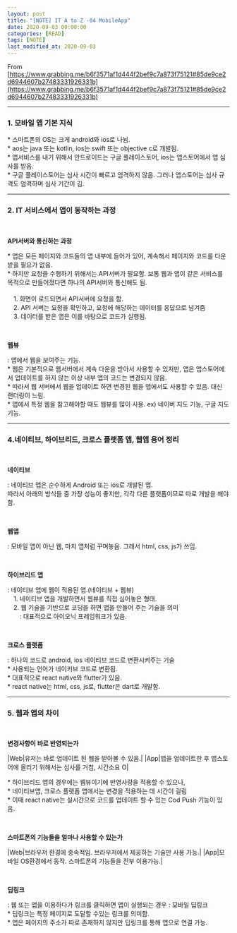 ```yaml
---
layout: post
title: "[NOTE] IT A to Z -04 MobileApp"
date: 2020-09-03 00:00:00
categories: [READ]
tags: [NOTE]
last_modified_at: 2020-09-03
---
```


From [https://www.grabbing.me/b6f3571af1d444f2bef9c7a873f75121#85de9ce2d6944607b27483331926331b](https://www.grabbing.me/b6f3571af1d444f2bef9c7a873f75121#85de9ce2d6944607b27483331926331b)

---

### 1. 모바일 앱 기본 지식

<p>
* 스마트폰의 OS는 크게 android와 ios로 나뉨.
<br>* aos는 java 또는 kotlin, ios는 swift 또는 objective c로 개발됨.
<br>* 앱서비스를 내기 위해서 안드로이드는 구글 플레이스토어, ios는 앱스토어에서 앱 심사를 받음.
<br>* 구글 플레이스토어는 심사 시간이 빠르고 엄격하지 않음. 그러나 앱스토어는 심사 규격도 엄격하며 심사 기간이 김.
</p>

---

### 2. IT 서비스에서 앱이 동작하는 과정

<br>

__API서버와 통신하는 과정__

<p>
* 앱은 모든 페이지와 코드들의 앱 내부에 들어가 있어, 계속해서 페이지와 코드를 다운 받을 필요가 없음.
<br>* 하지만 요청을 수행하기 위해서는 API서버가 필요함. 보통 웹과 앱이 같은 서비스를 목적으로 만들어졌다면 하나의 API서버와 통신해도 됨.
<br>
<br>&emsp;1. 화면이 로드되면서 API서버에 요청을 함.
<br>&emsp;2. API 서버는 요청을 확인하고, 요청에 해당하는 데이터를 응답으로 넘겨줌
<br>&emsp;3. 데이터를 받은 앱은 이를 바탕으로 코드가 실행됨.
</p>

<br>

__웹뷰__
<p>
: 앱에서 웹을 보여주는 기능.
<br>* 웹은 기본적으로 웹서버에서 계속 다운을 받아서 사용할 수 있지만, 앱은 앱스토어에서 업데이트를 하지 않는 이상 내부 앱의 코드는 변경되지 않음.
<br>* 따라서 웹 서버에서 웹을 업데이트 하면 변경된 웹을 앱에서도 사용할 수 있음. 대신 랜더링이 느림.
<br>* 앱에서 특정 웹을 참고해야할 때도 웹뷰를 많이 사용. ex) 네이버 지도 기능, 구글 지도 기능.
</p>

---

### 4.네이티브, 하이브리드, 크로스 플랫폼 앱, 웹앱 용어 정리

<br>

__네이티브__

<p>
: 네이티브 앱은 순수하게 Android 또는 ios로 개발된 앱.
<br>따라서 아래의 방식들 중 가장 성능이 좋지만, 각각 다른 플랫폼이므로 따로 개발을 해야함.
</p>

<br>

__웹앱__

<p>
: 모바일 앱이 아닌 웹, 마치 앱처럼 꾸며놓음. 그래서 html, css, js가 쓰임.
</p>

<br>

__하이브리드 앱__

<p>
: 네이티브 앱에 웹이 적용된 앱.(네이티브 + 웹뷰)
<br>&emsp;1. 네이티브 앱을 개발하면서 웹뷰를 직접 심어놓은 형태.
<br>&emsp;2. 웹 기술을 기반으로 코딩을 하면 앱을 만들어 주는 기술을 의미
<br>&emsp;&emsp;: 대표적으로 아이오닉 프레임워크가 있음.
</p>

<br>

__크로스 플랫폼__

<p>
: 하나의 코드로 android, ios 네이티브 코드로 변환시켜주는 기술
<br>* 사용되는 언어가 네이키브 코드로 변환됨.
<br>* 대표적으로 react native와 flutter가 있음.
<br>* react native는 html, css, js로, flutter은 dart로 개발함.
</p>

---

### 5. 웹과 앱의 차이

<br>

__변경사항이 바로 반영되는가__

|Web|유저는 바로 업데이트 된 웹을 받아볼 수 있음.|
|App|앱을 업데이트한 후 앱스토어에 올리기 위해서는 심사를 거침, 시간소요 O|

<p>
* 하이브리드 앱의 경우에는 웹뷰이기에 반영사랑을 적용할 수 있으나,
<br>* 네이티브앱, 크로스 플랫폼 앱에서는 변경을 적용하는 데 시간이 걸림
<br>* 이때 react native는 실시간으로 코드를 업데이트 할 수 있는 Cod Push 기능이 있음.
</p>

<br>

__스마트폰의 기능들을 얼마나 사용할 수 있는가__

|Web|브라우저 환경에 종속적임. 브라우저에서 제공하는 기술만 사용 가능.|
|App|모바일 OS환경에서 동작. 스마트폰의 기능들을 전부 이용가능.|

<br>

__딥링크__

<p>
: 웹 또는 앱을 이용하다가 링크를 클릭하면 앱이 실행되는 경우 : 모바일 딥링크
<br>* 딥링크는 특정 페이지로 도달할 수있는 링크를 의미함.
<br>* 앱은 페이지의 주소가 따로 존재하지 않지만 딥링크를 통해 앱으로 연결 가능.
</p>


<br>
<br>



